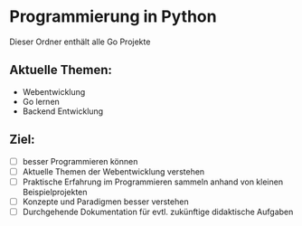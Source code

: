 # Programmierung in Python
Dieser Ordner enthält alle Go Projekte
## Aktuelle Themen:
- Webentwicklung
- Go lernen
- Backend Entwicklung
## Ziel:
- [ ] besser Programmieren können
- [ ] Aktuelle Themen der Webentwicklung verstehen
- [ ] Praktische Erfahrung im Programmieren sammeln anhand von kleinen Beispielprojekten
- [ ] Konzepte und Paradigmen besser verstehen
- [ ] Durchgehende Dokumentation für evtl. zukünftige didaktische Aufgaben